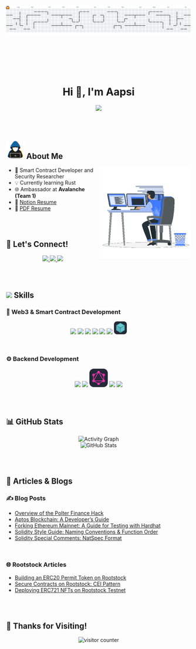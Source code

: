 <div align="center">

<!-- Pacman Contribution Graphs -->
<picture>
  <source media="(prefers-color-scheme: dark)" srcset="https://raw.githubusercontent.com/aapsi/aapsi/output/pacman-contribution-graph-dark.svg">
  <source media="(prefers-color-scheme: light)" srcset="https://raw.githubusercontent.com/aapsi/aapsi/output/pacman-contribution-graph.svg">
  <img alt="Aapsi's Pacman contribution graph" src="https://raw.githubusercontent.com/aapsi/aapsi/output/pacman-contribution-graph.svg">
</picture>

<br><br>

</div>

<br><br>

<h1 align="center">Hi 👋, I'm Aapsi</h1>

<p align="center">
  <a href="https://github.com/DenverCoder1/readme-typing-svg">
    <img src="https://readme-typing-svg.herokuapp.com?font=Time+New+Roman&color=cyan&size=25&center=true&vCenter=true&width=600&height=100&lines=FullStack+Blockchain+Developer..&hearts;++;Solidity+Smart+Contract+Developer,;Loves+to+learn+new+stuff">
  </a>
</p>

<br><br>

## <picture><img src="https://github.com/0xAbdulKhalid/0xAbdulKhalid/raw/main/assets/mdImages/about_me.gif" width="50px"></picture> About Me

<picture>
  <img align="right" src="https://github.com/0xAbdulKhalid/0xAbdulKhalid/raw/main/assets/mdImages/Right_Side.gif" width="250px">
</picture>

- 🌱 Smart Contract Developer and Security Researcher  
- 💡 Currently learning Rust 
- 🌐 Ambassador at **Avalanche (Team 1)**  
- 📄 [Notion Resume](https://opaque-polyanthus-299.notion.site/GM-GM-17067f4480db802cbfa2f4d82d01dd0e)  
- 📄 [PDF Resume](https://drive.google.com/file/d/13kPz3DYtFajSLaNnGJCNgj3yDn26-7Ef/view?usp=sharing)

<br><br>

## 🤝 Let's Connect!

<div align="center">

<a href="https://www.linkedin.com/in/aapsi-khaira-308283162/" target="_blank">
  <img src="https://img.shields.io/badge/LinkedIn:-AapsiK-0077B5?style=for-the-badge&logo=linkedin&logoColor=white"/>
</a>
<a href="https://twitter.com/aapsik" target="_blank">
  <img src="https://img.shields.io/badge/Twitter:-aapsik-1DA1F2?style=for-the-badge&logo=twitter&logoColor=white"/>
</a>
<a href="mailto:aapsikhaira98@gmail.com" target="_blank">
  <img src="https://img.shields.io/badge/Gmail:-AapsiK-EA4335?style=for-the-badge&logo=gmail&logoColor=white"/>
</a>

</div>

<br><br>

## <img src="https://media2.giphy.com/media/QssGEmpkyEOhBCb7e1/giphy.gif" width="25"> Skills

### 🧠 Web3 & Smart Contract Development

<p align="center">
  <img src="https://raw.githubusercontent.com/marwin1991/profile-technology-icons/refs/heads/main/icons/solidity.png" width="50">
  <img src="https://raw.githubusercontent.com/marwin1991/profile-technology-icons/refs/heads/main/icons/hardhat.png" width="50">
  <img src="https://raw.githubusercontent.com/marwin1991/profile-technology-icons/refs/heads/main/icons/foundry.png" width="50">
  <img src="https://raw.githubusercontent.com/marwin1991/profile-technology-icons/refs/heads/main/icons/ethereum.png" width="50">
  <img src="https://raw.githubusercontent.com/marwin1991/profile-technology-icons/refs/heads/main/icons/chainlink.png" width="50">
  <img src="https://raw.githubusercontent.com/marwin1991/profile-technology-icons/refs/heads/main/icons/uniswap.png" width="50">
  <img src="https://github.com/tandpfun/skill-icons/blob/main/icons/IPFS-Dark.svg" width="35">
</p>

<br>

### ⚙️ Backend Development

<p align="center">
  <img src="https://raw.githubusercontent.com/marwin1991/profile-technology-icons/refs/heads/main/icons/node_js.png" width="50">
  <img src="https://raw.githubusercontent.com/marwin1991/profile-technology-icons/refs/heads/main/icons/express.png" width="50">
  <img src="https://github.com/tandpfun/skill-icons/blob/main/icons/GraphQL-Dark.svg" width="50">
  <img src="https://raw.githubusercontent.com/marwin1991/profile-technology-icons/refs/heads/main/icons/npm.png" width="50">
  <img src="https://raw.githubusercontent.com/marwin1991/profile-technology-icons/refs/heads/main/icons/go.png" width="50">
</p>

<br><br>

## 📊 GitHub Stats

<div align="center">

<img src="https://github-readme-activity-graph.vercel.app/graph?username=aapsi&radius=16&theme=dracula&area=true&order=5" height="300" alt="Activity Graph" />

<br>

<picture>
  <source srcset="https://github-readme-stats.vercel.app/api?username=aapsi&show_icons=true&theme=dark" media="(prefers-color-scheme: dark)" />
  <source srcset="https://github-readme-stats.vercel.app/api?username=aapsi&show_icons=true" media="(prefers-color-scheme: light), (prefers-color-scheme: no-preference)" />
  <img src="https://github-readme-stats.vercel.app/api?username=aapsi&show_icons=true" alt="GitHub Stats" />
</picture>

</div>

<br><br>

## 📝 Articles & Blogs

### ✍️ Blog Posts

- [Overview of the Polter Finance Hack](https://coinsbench.com/overview-of-the-polter-finance-hack-d86b839474f5)  
- [Aptos Blockchain: A Developer’s Guide](https://medium.com/@aapsikhaira98/aptos-blockchain-a-developers-guide-ed3b27eb0588)  
- [Forking Ethereum Mainnet: A Guide for Testing with Hardhat](https://medium.com/coinmonks/forking-ethereum-mainnet-a-comprehensive-guide-for-testing-with-hardhat-c78452bf71cb)  
- [Solidity Style Guide: Naming Conventions & Function Order](https://medium.com/coinmonks/solidity-style-guide-correct-naming-convention-and-function-order-a1976eb0a9a2)  
- [Solidity Special Comments: NatSpec Format](https://coinsbench.com/solidity-special-comments-natspec-documentation-format-388da664a76a)  

<br>

### 🌐 Rootstock Articles

- [Building an ERC20 Permit Token on Rootstock](https://rootstock.hashnode.dev/building-an-erc20-permit-token-on-rootstock-a-complete-guide)  
- [Secure Contracts on Rootstock: CEI Pattern](https://rootstock.hashnode.dev/writing-secure-smart-contracts-on-rootstock-the-importance-of-the-cei-pattern)  
- [Deploying ERC721 NFTs on Rootstock Testnet](https://rootstock.hashnode.dev/deploying-an-erc-721-nft-on-rootstock-testnet)  

<br><br>

## 🙌 Thanks for Visiting!

<div align="center">
  <img src="https://profile-counter.glitch.me/aapsi/count.svg?" alt="visitor counter" />
</div>
